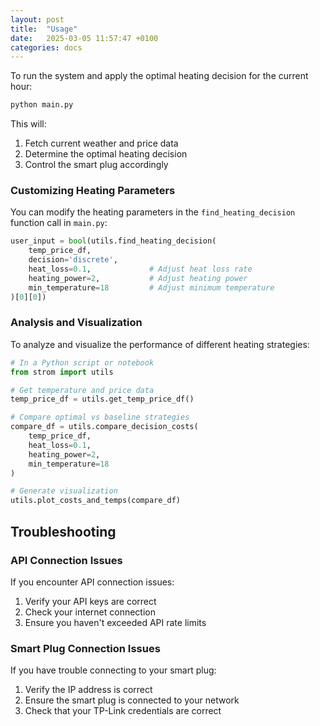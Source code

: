 ```yaml
---
layout: post
title:  "Usage"
date:   2025-03-05 11:57:47 +0100
categories: docs
---
```

To run the system and apply the optimal heating decision for the current hour:

```bash
python main.py
```

This will:
1. Fetch current weather and price data
2. Determine the optimal heating decision
3. Control the smart plug accordingly

### Customizing Heating Parameters

You can modify the heating parameters in the `find_heating_decision` function call in `main.py`:

```python
user_input = bool(utils.find_heating_decision(
    temp_price_df,
    decision='discrete',
    heat_loss=0.1,             # Adjust heat loss rate
    heating_power=2,           # Adjust heating power
    min_temperature=18         # Adjust minimum temperature
)[0][0])
```

### Analysis and Visualization

To analyze and visualize the performance of different heating strategies:

```python
# In a Python script or notebook
from strom import utils

# Get temperature and price data
temp_price_df = utils.get_temp_price_df()

# Compare optimal vs baseline strategies
compare_df = utils.compare_decision_costs(
    temp_price_df,
    heat_loss=0.1,
    heating_power=2,
    min_temperature=18
)

# Generate visualization
utils.plot_costs_and_temps(compare_df)
```


## Troubleshooting

### API Connection Issues

If you encounter API connection issues:
1. Verify your API keys are correct
2. Check your internet connection
3. Ensure you haven't exceeded API rate limits

### Smart Plug Connection Issues

If you have trouble connecting to your smart plug:
1. Verify the IP address is correct
2. Ensure the smart plug is connected to your network
3. Check that your TP-Link credentials are correct